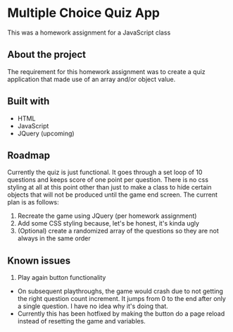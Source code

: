 # Multiple Choice Quiz App

This was a homework assignment for a JavaScript class

## About the project

The requirement for this homework assignment was to create a quiz application that made use of an array and/or object value.

## Built with

- HTML
- JavaScript
- JQuery (upcoming)

## Roadmap

Currently the quiz is just functional. It goes through a set loop of 10 questions and keeps score of one point per question. There is no css styling at all at this point other than just to make a class to hide certain objects that will not be produced until the game end screen. The current plan is as follows:

1. Recreate the game using JQuery (per homework assignment)
2. Add some CSS styling because, let's be honest, it's kinda ugly
3. (Optional) create a randomized array of the questions so they are not always in the same order

## Known issues

1. Play again button functionality

- On subsequent playthroughs, the game would crash due to not getting the right question count increment. It jumps from 0 to the end after only a single question. I have no idea why it's doing that.
- Currently this has been hotfixed by making the button do a page reload instead of resetting the game and variables.
